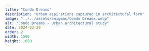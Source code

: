 ```yaml
---
title: "Condo Dreams"
description: "Urban aspirations captured in architectural form"
image: "../../assets/enigmas/Condo Dreams.webp"
alt: "Condo Dreams - Urban architectural study"
date: 2024-03-20
order: 2
width: 1590
height: 1060
---
```

